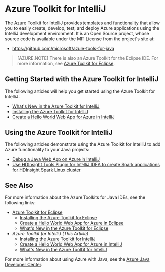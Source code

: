 <properties
    pageTitle="Azure Toolkit for IntelliJ | Microsoft Azure"
    description="Learn about the Azure Toolkit for IntelliJ."
    services=""
    documentationCenter="java"
    authors="rmcmurray"
    manager="wpickett"
    editor=""/>

<tags
    ms.service="multiple"
    ms.workload="na"
    ms.tgt_pltfrm="multiple"
    ms.devlang="Java"
    ms.topic="article"
    ms.date="09/20/2016" 
    ms.author="robmcm;asirveda"/>

# <a name="azure-toolkit-for-intellij"></a>Azure Toolkit for IntelliJ

The Azure Toolkit for IntelliJ provides templates and functionality that allow you to easily create, develop, test, and deploy Azure applications using the IntelliJ development environment. It is an Open Source project, whose source code is available under the MIT License from the project's site at:

* <https://github.com/microsoft/azure-tools-for-java>

> [AZURE.NOTE] There is also an Azure Toolkit for the Eclipse IDE. For more information, see [Azure Toolkit for Eclipse].

## <a name="getting-started-with-the-azure-toolkit-for-intellij"></a>Getting Started with the Azure Toolkit for IntelliJ

The following articles will help you get started using the Azure Toolkit for IntelliJ:

* [What's New in the Azure Toolkit for IntelliJ]
* [Installing the Azure Toolkit for IntelliJ]
* [Create a Hello World Web App for Azure in IntelliJ]

## <a name="using-the-azure-toolkit-for-intellij"></a>Using the Azure Toolkit for IntelliJ

The following articles demonstrate using the Azure Toolkit for IntelliJ to add Azure functionality to your Java projects:

* [Debug a Java Web App on Azure in IntelliJ]
* [Use HDInsight Tools Plugin for IntelliJ IDEA to create Spark applications for HDInsight Spark Linux cluster][HDInsight Tools Plugin for IntelliJ]

## <a name="see-also"></a>See Also

For more information about the Azure Toolkits for Java IDEs, see the following links:

- [Azure Toolkit for Eclipse]
  - [Installing the Azure Toolkit for Eclipse]
  - [Create a Hello World Web App for Azure in Eclipse]
  - [What's New in the Azure Toolkit for Eclipse]
- *Azure Toolkit for IntelliJ (This Article)*
  - [Installing the Azure Toolkit for IntelliJ]
  - [Create a Hello World Web App for Azure in IntelliJ]
  - [What's New in the Azure Toolkit for IntelliJ]

For more information about using Azure with Java, see the [Azure Java Developer Center].

<!-- URL List -->

[Azure Toolkit for Eclipse]: ./azure-toolkit-for-eclipse.md
[Azure Toolkit for IntelliJ]: ./azure-toolkit-for-intellij.md
[Create a Hello World Web App for Azure in Eclipse]: ./app-service-web/app-service-web-eclipse-create-hello-world-web-app.md
[Create a Hello World Web App for Azure in IntelliJ]: ./app-service-web/app-service-web-intellij-create-hello-world-web-app.md
[Installing the Azure Toolkit for Eclipse]: ./azure-toolkit-for-eclipse-installation.md
[Installing the Azure Toolkit for IntelliJ]: ./azure-toolkit-for-intellij-installation.md
[What's New in the Azure Toolkit for Eclipse]: ./azure-toolkit-for-eclipse-whats-new.md
[What's New in the Azure Toolkit for IntelliJ]: ./azure-toolkit-for-intellij-whats-new.md

[Azure Java Developer Center]: https://azure.microsoft.com/develop/java/

[Debug a Java Web App on Azure in IntelliJ]: ./app-service-web/app-service-web-debug-java-web-app-in-intellij.md
[HDInsight Tools Plugin for IntelliJ]: ./hdinsight/hdinsight-apache-spark-intellij-tool-plugin.md